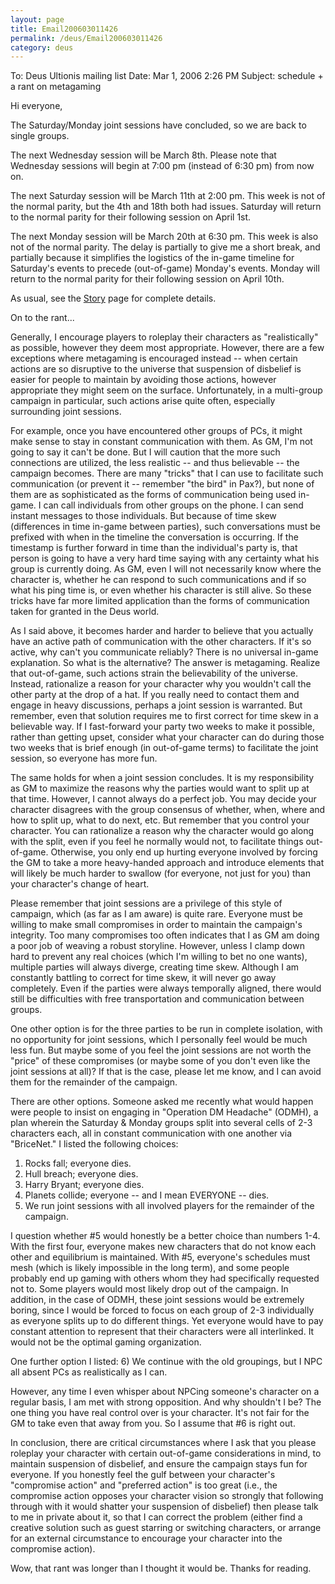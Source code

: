 ```yaml
---
layout: page
title: Email200603011426
permalink: /deus/Email200603011426
category: deus
---
```

To: Deus Ultionis mailing list
Date: Mar 1, 2006 2:26 PM
Subject: schedule + a rant on metagaming

Hi everyone,

The Saturday/Monday joint sessions have concluded, so we are back to single groups.

The next Wednesday session will be March 8th. Please note that Wednesday sessions will begin at 7:00 pm (instead of 6:30 pm) from now on.

The next Saturday session will be March 11th at 2:00 pm. This week is not of the normal parity, but the 4th and 18th both had issues. Saturday will return to the normal parity for their following session on April 1st.

The next Monday session will be March 20th at 6:30 pm. This week is also not of the normal parity. The delay is partially to give me a short break, and partially because it simplifies the logistics of the in-game timeline for Saturday's events to precede (out-of-game) Monday's events. Monday will return to the normal parity for their following session on April 10th.

As usual, see the [Story](Story) page for complete details.

On to the rant...

Generally, I encourage players to roleplay their characters as &quot;realistically&quot; as possible, however they deem most appropriate. However, there are a few exceptions where metagaming is encouraged instead -- when certain actions are so disruptive to the universe that suspension of disbelief is easier for people to maintain by avoiding those actions, however appropriate they might seem on the surface. Unfortunately, in a multi-group campaign in particular, such actions arise quite often, especially surrounding joint sessions.

For example, once you have encountered other groups of PCs, it might make sense to stay in constant communication with them. As GM, I'm not going to say it can't be done. But I will caution that the more such connections are utilized, the less realistic -- and thus believable -- the campaign becomes. There are many &quot;tricks&quot; that I can use to facilitate such communication (or prevent it -- remember &quot;the bird&quot; in Pax?), but none of them are as sophisticated as the forms of communication being used in-game. I can call individuals from other groups on the phone. I can send instant messages to those individuals. But because of time skew (differences in time in-game between parties), such conversations must be prefixed with when in the timeline the conversation is occurring. If the timestamp is further forward in time than the individual's party is, that person is going to have a very hard time saying with any certainty what his group is currently doing. As GM, even I will not necessarily know where the character is, whether he can respond to such communications and if so what his ping time is, or even whether his character is still alive. So these tricks have far more limited application than the forms of communication taken for granted in the Deus world.

As I said above, it becomes harder and harder to believe that you actually have an active path of communication with the other characters. If it's so active, why can't you communicate reliably? There is no universal in-game explanation. So what is the alternative? The answer is metagaming. Realize that out-of-game, such actions strain the believability of the universe. Instead, rationalize a reason for your character why you wouldn't call the other party at the drop of a hat. If you really need to contact them and engage in heavy discussions, perhaps a joint session is warranted. But remember, even that solution requires me to first correct for time skew in a believable way. If I fast-forward your party two weeks to make it possible, rather than getting upset, consider what your character can do during those two weeks that is brief enough (in out-of-game terms) to facilitate the joint session, so everyone has more fun.

The same holds for when a joint session concludes. It is my responsibility as GM to maximize the reasons why the parties would want to split up at that time. However, I cannot always do a perfect job. You may decide your character disagrees with the group consensus of whether, when, where and how to split up, what to do next, etc. But remember that you control your character. You can rationalize a reason why the character would go along with the split, even if you feel he normally would not, to facilitate things out-of-game. Otherwise, you only end up hurting everyone involved by forcing the GM to take a more heavy-handed approach and introduce elements that will likely be much harder to swallow (for everyone, not just for you) than your character's change of heart.

Please remember that joint sessions are a privilege of this style of campaign, which (as far as I am aware) is quite rare. Everyone must be willing to make small compromises in order to maintain the campaign's integrity. Too many compromises too often indicates that I as GM am doing a poor job of weaving a robust storyline. However, unless I clamp down hard to prevent any real choices (which I'm willing to bet no one wants), multiple parties will always diverge, creating time skew. Although I am constantly battling to correct for time skew, it will never go away completely. Even if the parties were always temporally aligned, there would still be difficulties with free transportation and communication between groups.

One other option is for the three parties to be run in complete isolation, with no opportunity for joint sessions, which I personally feel would be much less fun. But maybe some of you feel the joint sessions are not worth the &quot;price&quot; of these compromises (or maybe some of you don't even like the joint sessions at all)? If that is the case, please let me know, and I can avoid them for the remainder of the campaign.

There are other options. Someone asked me recently what would happen were people to insist on engaging in &quot;Operation DM Headache&quot; (ODMH), a plan wherein the Saturday &amp; Monday groups split into several cells of 2-3 characters each, all in constant communication with one another via &quot;BriceNet.&quot; I listed the following choices:
1) Rocks fall; everyone dies.
2) Hull breach; everyone dies.
3) Harry Bryant; everyone dies.
4) Planets collide; everyone -- and I mean EVERYONE -- dies.
5) We run joint sessions with all involved players for the remainder of the campaign.

I question whether #5 would honestly be a better choice than numbers 1-4. With the first four, everyone makes new characters that do not know each other and equilibrium is maintained. With #5, everyone's schedules must mesh (which is likely impossible in the long term), and some people probably end up gaming with others whom they had specifically requested not to. Some players would most likely drop out of the campaign. In addition, in the case of ODMH, these joint sessions would be extremely boring, since I would be forced to focus on each group of 2-3 individually as everyone splits up to do different things. Yet everyone would have to pay constant attention to represent that their characters were all interlinked. It would not be the optimal gaming organization.

One further option I listed:
6) We continue with the old groupings, but I NPC all absent PCs as realistically as I can.

However, any time I even whisper about NPCing someone's character on a regular basis, I am met with strong opposition. And why shouldn't I be? The one thing you have real control over is your character. It's not fair for the GM to take even that away from you. So I assume that #6 is right out.

In conclusion, there are critical circumstances where I ask that you please roleplay your character with certain out-of-game considerations in mind, to maintain suspension of disbelief, and ensure the campaign stays fun for everyone. If you honestly feel the gulf between your character's &quot;compromise action&quot; and &quot;preferred action&quot; is too great (i.e., the compromise action opposes your character vision so strongly that following through with it would shatter your suspension of disbelief) then please talk to me in private about it, so that I can correct the problem (either find a creative solution such as guest starring or switching characters, or arrange for an external circumstance to encourage your character into the compromise action).

Wow, that rant was longer than I thought it would be. Thanks for reading.

